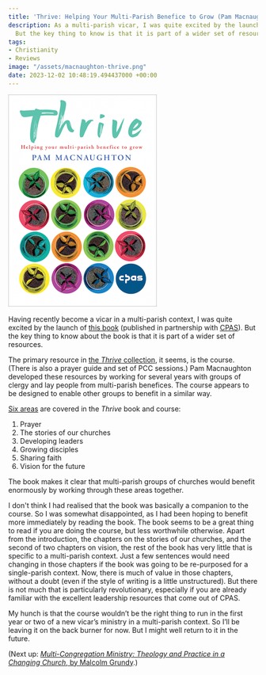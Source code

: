 ```yaml
---
title: 'Thrive: Helping Your Multi-Parish Benefice to Grow (Pam Macnaughton)'
description: As a multi-parish vicar, I was quite excited by the launch of this book.
  But the key thing to know is that it is part of a wider set of resources.
tags:
- Christianity
- Reviews
image: "/assets/macnaughton-thrive.png"
date: 2023-12-02 10:48:19.494437000 +00:00
---
```

[<img alt="Thrive: Helping Your Multi-Parish Benefice to Grow, by Pam Macnaughton" src="/assets/macnaughton-thrive.png" class="alignright" />](https://www.chpublishing.co.uk/books/9781781404324/thrive "Thrive: Helping Your Multi-Parish Benefice to Grow, by Pam Macnaughton")

Having recently become a vicar in a multi-parish context, I was quite excited by the launch of [this book](https://www.chpublishing.co.uk/books/9781781404324/thrive) (published in partnership with [CPAS](https://www.cpas.org.uk/browse-everything/thrive-book)). But the key thing to know about the book is that it is part of a wider set of resources.

The primary resource in [the _Thrive_ collection](https://www.cpas.org.uk/browse-everything/thrive-helping-your-multi-parish-benefice-grow), it seems, is the course. (There is also a prayer guide and set of PCC sessions.) Pam Macnaughton developed these resources by working for several years with groups of clergy and lay people from multi-parish benefices. The course appears to be designed to enable other groups to benefit in a similar way.

[Six areas](https://www.cpas.org.uk/browse-everything/thrive-collection-resources) are covered in the _Thrive_ book and course:

1. Prayer
1. The stories of our churches
1. Developing leaders
1. Growing disciples
1. Sharing faith
1. Vision for the future

The book makes it clear that multi-parish groups of churches would benefit enormously by working through these areas together.

I don't think I had realised that the book was basically a companion to the course. So I was somewhat disappointed, as I had been hoping to benefit more immediately by reading the book. The book seems to be a great thing to read if you are doing the course, but less worthwhile otherwise. Apart from the introduction, the chapters on the stories of our churches, and the second of two chapters on vision, the rest of the book has very little that is specific to a multi-parish context. Just a few sentences would need changing in those chapters if the book was going to be re-purposed for a single-parish context. Now, there is much of value in those chapters, without a doubt (even if the style of writing is a little unstructured). But there is not much that is particularly revolutionary, especially if you are already familiar with the excellent leadership resources that come out of CPAS.

My hunch is that the course wouldn’t be the right thing to run in the first year or two of a new vicar’s ministry in a multi-parish context. So I’ll be leaving it on the back burner for now. But I might well return to it in the future.

(Next up: [_Multi-Congregation Ministry: Theology and Practice in a Changing Church_, by Malcolm Grundy](https://canterburypress.hymnsam.co.uk/books/9781848257917/multi-congregation-ministry).)
